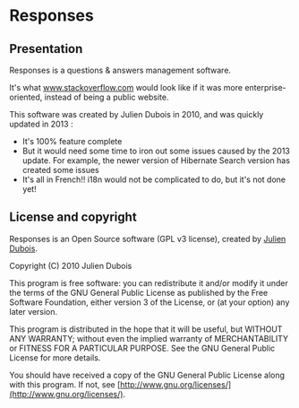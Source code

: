 Responses
================

Presentation
------------------

Responses is a questions & answers management software.

It's what www.stackoverflow.com would look like if it was more enterprise-oriented, instead
of being a public website.

This software was created by Julien Dubois in 2010, and was quickly updated in 2013 :

- It's 100% feature complete
- But it would need some time to iron out some issues caused by the 2013 update. For example, 
the newer version of Hibernate Search version has created some issues
- It's all in French!! i18n would not be complicated to do, but it's not done yet!

License and copyright
-----------------------

Responses is an Open Source software (GPL v3 license), created by [Julien Dubois](http://www.julien-dubois.com). 

Copyright (C) 2010  Julien Dubois

This program is free software: you can redistribute it and/or modify
it under the terms of the GNU General Public License as published by
the Free Software Foundation, either version 3 of the License, or
(at your option) any later version.

This program is distributed in the hope that it will be useful,
but WITHOUT ANY WARRANTY; without even the implied warranty of
MERCHANTABILITY or FITNESS FOR A PARTICULAR PURPOSE.  See the
GNU General Public License for more details.

You should have received a copy of the GNU General Public License
along with this program.  If not, see [http://www.gnu.org/licenses/](http://www.gnu.org/licenses/).

